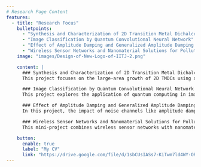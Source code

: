 ```yaml
---
# Research Page Content
features:
  - title: "Research Focus"
    bulletpoints:
      - "Synthesis and Characterization of 2D Transition Metal Dichalcogenides (TMDCs)"
      - "Image Classification by Quantum Convolutional Neural Network"
      - "Effect of Amplitude Damping and Generalized Amplitude Damping Channels on Bell States"
      - "Wireless Sensor Networks and Nanomaterial Solutions for Pollution Mitigation"
    image: "images/Design-of-New-Logo-of-IITJ-2.png"

    content: |
      ### Synthesis and Characterization of 2D Transition Metal Dichalcogenides (TMDCs)
      This project focuses on the large-area growth of 2D TMDCs using advanced fabrication techniques like Chemical Vapor Deposition (CVD), Low-Pressure CVD (LPCVD), and Sputtering. The synthesized materials are characterized using tools such as Scanning Electron Microscopy (SEM), Raman Spectroscopy, and Gas Sensing setups. This work aims to develop quantum materials for sensing applications and study their optoelectronic properties.

      ### Image Classification by Quantum Convolutional Neural Network
      This project explores the application of quantum computing in image classification. By implementing Quantum Convolutional Neural Networks (QCNNs) on platforms like Google Colab using libraries such as PennyLane and Qiskit, this work demonstrates the potential of quantum machine learning for efficient data processing and classification tasks.

      ### Effect of Amplitude Damping and Generalized Amplitude Damping Channels on Bell States
      In this project, the impact of noise channels like amplitude damping and generalized amplitude damping on Bell states is analyzed. Using Mathematica, the work investigates how these channels affect the coherence and entanglement properties of quantum states, providing insights into quantum information processing under realistic conditions.

      ### Wireless Sensor Networks and Nanomaterial Solutions for Pollution Mitigation
      This mini-project combines wireless sensor networks with nanomaterial-based solutions to address indoor air pollution. The work involves designing efficient sensor networks and integrating nanomaterials to detect and mitigate pollutants, contributing to improved indoor air quality management.

    button:
      enable: true
      label: "My CV"
      link: "https://drive.google.com/file/d/1sbCUsIASs7-KiTwm7ld4WY-ORUE_ENiB/view?usp=sharing"
---
```

